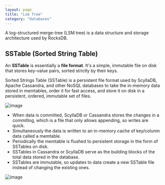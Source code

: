 ```yaml
---
layout: page
title: "Lsm Tree"
category: "databases"
---
```


A log-structured merge-tree (LSM tree) is a data structure and storage architecture used by RocksDB.

## SSTable (Sorted String Table)
An **SSTable** is essentially a **file format**. It's a simple, immutable file on disk that stores key-value pairs, sorted strictly by their keys.

Sorted Strings Table (SSTable) is a persistent file format used by ScyllaDB, Apache Cassandra, and other NoSQL databases to take the in-memory data stored in memtables, order it for fast access, and store it on disk in a persistent, ordered, immutable set of files.

![image](https://github.com/user-attachments/assets/347e96e8-8729-414b-a825-2e984cfdc018)

* When data is committed, ScyllaDB or Cassandra stores the changes in a commitlog, which is a file that only allows appending, so writes are quick.
* Simultaneously the data is written to an in-memory cache of key/column data called a memtable.
* Periodically the memtable is flushed to persistent storage in the form of SSTables on disk.
* SSTables in Cassandra or ScyllaDB serve as the building blocks of the total data stored in the database.
* SSTables are immutable, so updates to data create a new SSTable file instead of changing the existing ones.

![image](https://github.com/user-attachments/assets/74ce822c-b368-4255-a2d2-e808cdcbf822)
